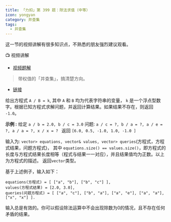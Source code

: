 ```yaml
---
title: 「力扣」第 399 题：除法求值（中等）
icon: yongyan
category: 并查集
tags:
  - 并查集
---
```


这一节的视频讲解有很多知识点，不熟悉的朋友强烈建议观看。


:tv: 视频讲解

+ [视频题解](https://leetcode-cn.com/problems/evaluate-division/solution/399-chu-fa-qiu-zhi-nan-du-zhong-deng-286-w45d/)


> 带权值的「并查集」，搞清楚方向。

+ [链接](https://leetcode-cn.com/problems/longest-consecutive-sequence/)

给出方程式 `A / B = k`, 其中 `A` 和 `B` 均为代表字符串的变量， `k` 是一个浮点型数字。根据已知方程式求解问题，并返回计算结果。如果结果不存在，则返回 `-1.0`。

**示例 :**
给定 `a / b = 2.0, b / c = 3.0`
问题: `a / c = ?, b / a = ?, a / e = ?, a / a = ?, x / x = ? `
返回 `[6.0, 0.5, -1.0, 1.0, -1.0 ]`

输入为: `vector> equations, vector& values, vector> queries`(方程式，方程式结果，问题方程式)， 其中 `equations.size() == values.size()`，即方程式的长度与方程式结果长度相等（程式与结果一一对应），并且结果值均为正数。以上为方程式的描述。 返回`vector`类型。

基于上述例子，输入如下：

```
equations(方程式) = [ ["a", "b"], ["b", "c"] ],
values(方程式结果) = [2.0, 3.0],
queries(问题方程式) = [ ["a", "c"], ["b", "a"], ["a", "e"], ["a", "a"], ["x", "x"] ]. 
```

输入总是有效的。你可以假设除法运算中不会出现除数为0的情况，且不存在任何矛盾的结果。





